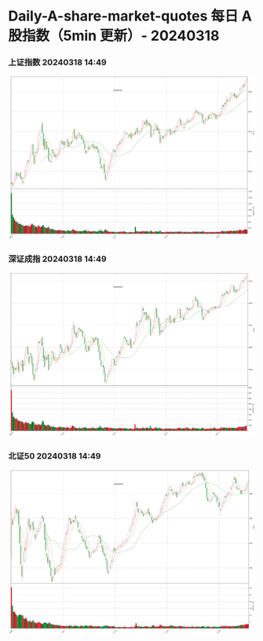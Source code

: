 
# Daily-A-share-market-quotes 每日 A 股指数（5min 更新）- 20240318

### 上证指数 20240318 14:49
![](./fig/2024/3/20240318-sh000001.png)

### 深证成指 20240318 14:49
![](./fig/2024/3/20240318-sz399001.png)

### 北证50 20240318 14:49
![](./fig/2024/3/20240318-bj899050.png)
